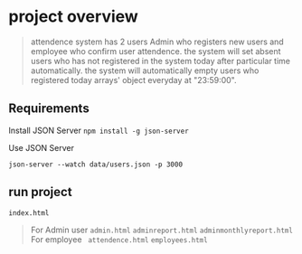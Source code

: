 <!-- @format -->

# project overview

> attendence system has 2 users Admin who registers new users and employee who confirm user attendence.
> the system will set absent users who has not registered in the system today after particular time automatically.
> the system will automatically empty users who registered today arrays' object everyday at "23:59:00".

## Requirements

Install JSON Server
`npm install -g json-server`

Use JSON Server

`json-server --watch data/users.json -p 3000`

## run project

`index.html`

> For Admin user
> `admin.html`
> `adminreport.html`
> `adminmonthlyreport.html`
> For employee
> ` attendence.html`
> `employees.html`
